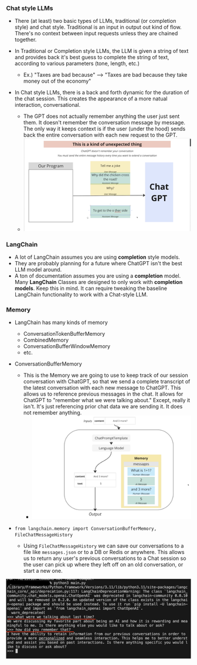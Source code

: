 ### Chat style LLMs

- There (at least) two basic types of LLMs, traditional (or completion style) and chat style. Traditional is an input in output out kind of flow. There's no context between input requests unless they are chained together.

- In Traditional or Completion style LLMs, the LLM is given a string of text and provides back it's best guess to complete the string of text, according to various parameters (tone, length, etc.)

  - Ex.) "Taxes are bad because" --> "Taxes are bad because they take money out of the economy"

- In Chat style LLMs, there is a back and forth dynamic for the duration of the chat session. This creates the appearance of a more natual interaction, conversational.
  - The GPT does not actually remember anything the user just sent them. It doesn't remember the conversation message by message. The only way it keeps context is if the user (under the hood) sends back the entire conversation with each new request to the GPT.
  - ![chat_example](https://raw.githubusercontent.com/kawgh1/intro-gpt-chat/main/images/GPT%20Chat%20Conversation.png)

### LangChain

- A lot of LangChain assumes you are using **completion** style models.
- They are probably planning for a future where ChatGPT isn't the best LLM model around.
- A ton of documentation assumes you are using a **completion** model. Many **LangChain** Classes are designed to only work with **completion models**. Keep this in mind. It can require tweaking the baseline LangChain functionality to work with a Chat-style LLM.

### Memory

- LangChain has many kinds of memory

  - ConversationTokenBufferMemory
  - CombinedMemory
  - ConversationBufferWindowMemory
  - etc.

- ConversationBufferMemory

  - This is the Memory we are going to use to keep track of our session conversation with ChatGPT, so that we send a complete transcript of the latest conversation with each new message to ChatGPT. This allows us to reference previous messages in the chat. It allows for ChatGPT to "remember what we were talking about." Except, really it isn't. It's just referencing prior chat data we are sending it. It does not remember anything.
    - ![conversation-memory-diagram](https://raw.githubusercontent.com/kawgh1/intro-gpt-chat/main/images/Remembering%20Messages%202.png)

- `from langchain.memory import ConversationBufferMemory, FileChatMessageHistory`
  - Using `FileChatMessageHistory` we can save our conversations to a file like `messages.json` or to a DB or Redis or anywhere. This allows us to return any user's previous conversations to a Chat session so the user can pick up where they left off on an old conversation, or start a new one.

![old_convo](https://raw.githubusercontent.com/kawgh1/intro-gpt-chat/main/images/Chat%20GPT%20remembers%20previous%20conversation.png)
